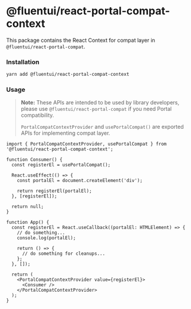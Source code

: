# @fluentui/react-portal-compat-context

This package contains the React Context for compat layer in `@fluentui/react-portal-compat`.

### Installation

```sh
yarn add @fluentui/react-portal-compat-context
```

### Usage

> **Note:** These APIs are intended to be used by library developers, please use `@fluentui/react-portal-compat` if you need Portal compatibility.
>
> `PortalCompatContextProvider` and `usePortalCompat()` are exported APIs for implementing compat layer.

```tsx
import { PortalCompatContextProvider, usePortalCompat } from '@fluentui/react-portal-compat-context';

function Consumer() {
  const registerEl = usePortalCompat();

  React.useEffect(() => {
    const portalEl = document.createElement('div');

    return registerEl(portalEl);
  }, [registerEl]);

  return null;
}

function App() {
  const registerEl = React.useCallback((portalEl: HTMLElement) => {
    // do something...
    console.log(portalEl);

    return () => {
      // do something for cleanups...
    };
  }, []);

  return (
    <PortalCompatContextProvider value={registerEl}>
      <Consumer />
    </PortalCompatContextProvider>
  );
}
```
